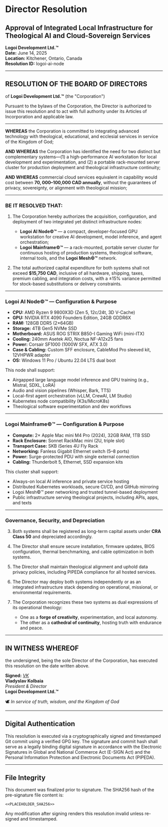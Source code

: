 
# Director Resolution

## Approval of Integrated Local Infrastructure for Theological AI and Cloud-Sovereign Services

**Logoi Development Ltd.™**  
**Date:** June 14, 2025  
**Location:** Kitchener, Ontario, Canada  
**Resolution ID:** logoi-ai-node

---

## RESOLUTION OF THE BOARD OF DIRECTORS  
of **Logoi Development Ltd.™** (the "Corporation")

Pursuant to the bylaws of the Corporation, the Director is authorized to issue this resolution and to act with full authority under its Articles of Incorporation and applicable law.

---

**WHEREAS** the Corporation is committed to integrating advanced technology with theological, educational, and ecclesial services in service of the Kingdom of God;

**AND WHEREAS** the Corporation has identified the need for two distinct but complementary systems—(1) a high-performance AI workstation for local development and experimentation, and (2) a portable rack-mounted server cluster for production deployment and theological infrastructure continuity;

**AND WHEREAS** commercial cloud services equivalent in capability would cost between **$70,000–$100,000 CAD annually**, without the guarantees of privacy, sovereignty, or alignment with theological mission;

---

### BE IT RESOLVED THAT:

1. The Corporation hereby authorizes the acquisition, configuration, and deployment of two integrated yet distinct infrastructure nodes:
   - **Logoi AI Node©™** — a compact, developer-focused GPU workstation for creative AI development, model inference, and agent orchestration;
   - **Logoi Mainframe©™** — a rack-mounted, portable server cluster for continuous hosting of production systems, theological software, internal tools, and the **Logoi Mesh©™** network.

2. The total authorized capital expenditure for both systems shall not exceed **$15,750 CAD**, inclusive of all hardware, shipping, taxes, premium cabling, and integration costs, with a ±15% variance permitted for stock-based substitutions or delivery constraints.

---

### Logoi AI Node©™ — Configuration & Purpose

- **CPU:** AMD Ryzen 9 9800X3D (Zen 5, 12c/24t, 3D V-Cache)  
- **GPU:** NVIDIA RTX 4090 Founders Edition, 24GB GDDR6X  
- **RAM:** 128GB DDR5 (2×64GB)  
- **Storage:** 4TB Gen5 NVMe SSD  
- **Motherboard:** ASUS ROG STRIX B850-I Gaming WiFi (mini-ITX)  
- **Cooling:** 240mm Asetek AIO, Noctua NF-A12x25 fans  
- **Power:** Corsair SF1000 (1000W SFX, ATX 3.0)  
- **Case & Cabling:** Custom SFF enclosure, CableMod Pro sleeved kit, 12VHPWR adapter  
- **OS:** Windows 11 Pro / Ubuntu 22.04 LTS dual boot  

This node shall support:
- Airgapped large language model inference and GPU training (e.g., Mistral, SDXL, LoRA)
- Audio and vision pipelines (Whisper, Bark, TTS)
- Local-first agent orchestration (vLLM, CrewAI, LM Studio)
- Kubernetes node compatibility (K3s/MicroK8s)
- Theological software experimentation and dev workflows

---

### Logoi Mainframe©™ — Configuration & Purpose

- **Compute:** 2× Apple Mac mini M4 Pro (2024), 32GB RAM, 1TB SSD  
- **Rack Enclosure:** Sonnet RackMac mini (2U, triple slot)  
- **Transport Case:** SKB iSeries 4U Fly Rack  
- **Networking:** Fanless Gigabit Ethernet switch (5–8 ports)  
- **Power:** Surge-protected PDU with single external connection  
- **Cabling:** Thunderbolt 5, Ethernet, SSD expansion kits  

This cluster shall support:
- Always-on local AI inference and private service hosting
- Distributed Kubernetes workloads, secure CI/CD, and GitHub mirroring
- Logoi Mesh©™ peer networking and trusted tunnel-based deployment
- Public infrastructure serving theological projects, including APIs, apps, and texts

---

### Governance, Security, and Depreciation

3. Both systems shall be registered as long-term capital assets under **CRA Class 50** and depreciated accordingly.

4. The Director shall ensure secure installation, firmware updates, BIOS configuration, thermal benchmarking, and cable optimization in both systems.

5. The Director shall maintain theological alignment and uphold data privacy policies, including PIPEDA compliance for all hosted services.

6. The Director may deploy both systems independently or as an integrated infrastructure stack depending on operational, missional, or environmental requirements.

7. The Corporation recognizes these two systems as dual expressions of its operational theology:
   - One as a **forge of creativity**, experimentation, and local autonomy.
   - The other as a **cathedral of continuity**, hosting truth with endurance and peace.

---

## IN WITNESS WHEREOF

the undersigned, being the sole Director of the Corporation, has executed this resolution on the date written above.

**Signed:** *[VK](#digital-authentication)*  
**Vladyslav Kolbaia**  
*President & Director*  
**Logoi Development Ltd.™**

🕊️ *In service of truth, wisdom, and the Kingdom of God*

---

## Digital Authentication

This resolution is executed via a cryptographically signed and timestamped Git commit using a verified GPG key. The signature and commit hash shall serve as a legally binding digital signature in accordance with the Electronic Signatures in Global and National Commerce Act (E-SIGN Act) and the Personal Information Protection and Electronic Documents Act (PIPEDA).

---

## File Integrity

This document was finalized prior to signature. The SHA256 hash of the pre-signature file content is:

`<<PLACEHOLDER_SHA256>>`

Any modification after signing renders this resolution invalid unless re-signed and timestamped.
